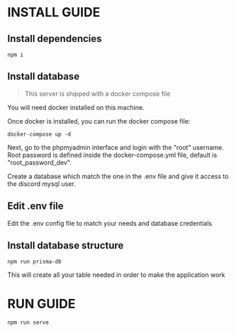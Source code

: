 INSTALL GUIDE
=====================

## Install dependencies
```shell
npm i
```

## Install database
> This server is shipped with a docker compose file

You will need docker installed on this machine.

Once docker is installed, you can run the docker compose file:

```shell
docker-compose up -d
```

Next, go to the phpmyadmin interface and login with the "root" username.
Root password is defined inside the docker-compose.yml file, default is "root_password_dev".

Create a database which match the one in the .env file and give it access to the discord mysql user.


## Edit .env file

Edit the .env config file to match your needs and database credentials

## Install database structure

```shell
npm run prisma-db
```

This will create all your table needed in order to make the application work


RUN GUIDE
=====================
```shell
npm run serve
```
